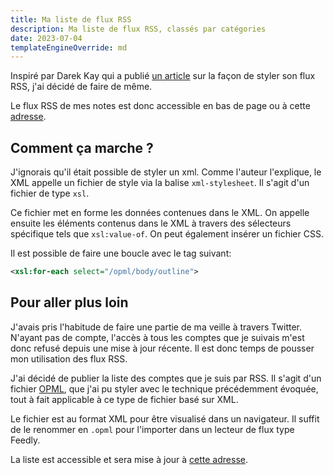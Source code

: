```yaml
---
title: Ma liste de flux RSS
description: Ma liste de flux RSS, classés par catégories
date: 2023-07-04
templateEngineOverride: md
---
```


Inspiré par Darek Kay qui a publié [un article](https://darekkay.com/blog/rss-styling/) sur la façon de styler son flux RSS, j'ai décidé de faire de même.

Le flux RSS de mes notes est donc accessible en bas de page ou à cette [adresse](/notes/rss.xml).

## Comment ça marche ?

J'ignorais qu'il était possible de styler un xml. Comme l'auteur l'explique, le XML appelle un fichier de style via la balise `xml-stylesheet`. Il s'agit d'un fichier de type `xsl`.

Ce fichier met en forme les données contenues dans le XML. On appelle ensuite les éléments contenus dans le XML à travers des sélecteurs spécifique tels que `xsl:value-of`. On peut également insérer un fichier CSS.

Il est possible de faire une boucle avec le tag suivant:

```xml
<xsl:for-each select="/opml/body/outline">
```

## Pour aller plus loin

J'avais pris l'habitude de faire une partie de ma veille à travers Twitter. N'ayant pas de compte, l'accès à tous les comptes que je suivais m'est donc refusé depuis une mise à jour récente. Il est donc temps de pousser mon utilisation des flux RSS.

J'ai décidé de publier la liste des comptes que je suis par RSS. Il s'agit d'un fichier [OPML](https://fr.wikipedia.org/wiki/Outline_Processor_Markup_Language), que j'ai pu styler avec le technique précédemment évoquée, tout à fait applicable à ce type de fichier basé sur XML.

Le fichier est au format XML pour être visualisé dans un navigateur. Il suffit de le renommer en `.opml` pour l'importer dans un lecteur de flux type Feedly.

La liste est accessible et sera mise à jour à [cette adresse](/mes-flux.xml).
